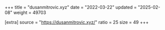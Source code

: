+++
title = "dusanmitrovic.xyz"
date = "2022-03-22"
updated = "2025-02-08"
weight = 49703

[extra]
source = "https://dusanmitrovic.xyz/"
ratio = 25
size = 49
+++
